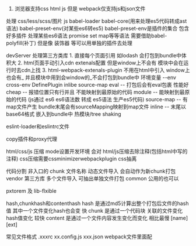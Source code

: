 
1. 浏览器支持css html js
   但是 webpack仅支持js和json文件

处理
  css/less/scss/图片
  js
     babel-loader babel-core(用来处理es5代码转成ast语法) babel-preset-env(对某些es6转es5)
       babel-preset-env是插件的集合 包含好多插件 处理某些es6语法
       promise set map等等语法 需要借助babel-polyfill(补丁)
       但是像 装饰器 等可以用单独的插件去处理
     

  devServer
  处理第三方类库 
    1. 直接每个页面引用 如lodash 会打包到bundle中体积大
    2. html页面手动引入cdn extenals配置  但是window上不会有 模块中会在运行时去cdn上找
    3. html-webpack-extenals-plugin 不用在html中引入 window上也会有_ 并且模块中用到会window的_不会打包到bundle中
  环境变量
    --env cross-env DefinePlugin
  inlibe source-map
      eval -- 打包后会有eval包裹 性能好
      cheap -- 报错位置只有行并且 不能映射到最原始的代码
      module -- 能映射到最原始的代码
        (js通过 es6 es6语法数 转成 es5语法 生产es5代码)
      source-map -- 有map文件产生 bundle末尾会有sourceMapping映射到map文件
      inline -- 末尾以base64格式 嵌入到bundle中
  热模块/tree shaking

  eslint-loader和eslintrc文件
  
  copy插件和proxy代理

  html/css/js 压缩
    mode设置开发环境 会对 html/js压缩去除注释(包括html中写的注释) css压缩需要cssminimizerwebpackplugin
  css抽离

  代码分割
  非入口的 chunk 文件名称
     动态文件导入 会自动作为新chunk打包
     vendor 第三方库 多个文件导入 可抽出单独文件打包
     common 公用的也可以
     
  pxtorem 及 lib-flxible

  hash,chunkhash和contenthash
    hash 是通过md5计算出整个打包后文件的hash值 其中一个文件变化hash也会变 快
    chunk 是通过一个代码块 关联的文件变化hash值变化 较快
    content 是通过一个文件内容发生变化而变化 相比最慢
  [name] [ext] 


常见文件格式
 .xxxrc
 xx.config.js
 xxx.json
 webpack文件里面配